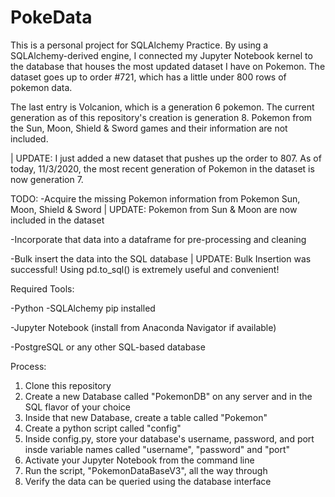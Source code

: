 # PokeData

This is a personal project for SQLAlchemy Practice. By using a SQLAlchemy-derived engine, I connected my Jupyter Notebook kernel to the database that houses the most updated
dataset I have on Pokemon. The dataset goes up to order #721, which has a little under 800 rows of pokemon data. 

The last entry is Volcanion, which is a generation 6 pokemon. The current generation as of this repository's creation is generation 8. Pokemon from the Sun, Moon, Shield & 
Sword games and their information are not included. 

| UPDATE: I just added a new dataset that pushes up the order to 807. As of today, 11/3/2020, the most recent generation of Pokemon in the dataset is now generation 7. 

TODO: 
-Acquire the missing Pokemon information from Pokemon Sun, Moon, Shield & Sword
  | UPDATE: Pokemon from Sun & Moon are now included in the dataset
  
-Incorporate that data into a dataframe for pre-processing and cleaning

-Bulk insert the data into the SQL database
  | UPDATE: Bulk Insertion was successful! Using pd.to_sql() is extremely useful and convenient!

Required Tools:

-Python
  -SQLAlchemy pip installed
  
 -Jupyter Notebook (install from Anaconda Navigator if available)

-PostgreSQL or any other SQL-based database

Process:
1) Clone this repository
2) Create a new Database called "PokemonDB" on any server and in the SQL flavor of your choice 
3) Inside that new Database, create a table called "Pokemon"
4) Create a python script called "config"
5) Inside config.py, store your database's username, password, and port insde variable names called "username", "password" and "port" 
6) Activate your Jupyter Notebook from the command line
7) Run the script, "PokemonDataBaseV3", all the way through
8) Verify the data can be queried using the database interface
